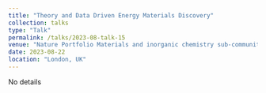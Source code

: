 ```yaml
---
title: "Theory and Data Driven Energy Materials Discovery"
collection: talks
type: "Talk"
permalink: /talks/2023-08-talk-15
venue: "Nature Portfolio Materials and inorganic chemistry sub-community meeting"
date: 2023-08-22
location: "London, UK"
---
```

 
No details